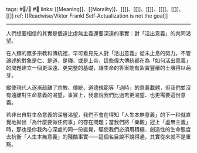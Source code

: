 tags: #📝️/🌲️ #📢 
links: [[Meaning]]、[[Morality]]、[[]]、[[]]、[[]]、[[]]、[[]]、[[]]
ref: 
[[Readwise/Viktor Frankl Self-Actualization is not the goal]]

---
人們想要相信的其實是個遠比虛無主義還要深遠的事實：對「活出意義」的共同渴望。

在人類的眾多宗教和傳統裡，早可看見先人對「活出意義」從未止息的努力。不管論述的對象是仁、是道、是禪、或是上帝，這些偉大傳統都在為「如何活出意義」的問題建立一個更深遠、更完整的基礎，讓生命的答案能有紮實豐穰的土壤得以萌芽。

縱使現代人逐漸疏離了宗教、傳統、道德規範等「過時」的意義載體，但我們並沒有遠離對生命意義的渴望，事實上，我會說我們比過去更渴望、也更需要這份意義。

若非出自對生命意義的深層渴望，我們不會在得知「人生本無意義」的下一秒就直覺地拋出「為什麼要做任何事」的存在問題；當我們將「樂觀」冠上「虛無主義」時，那也是你我內心深處的同一份直覺，驅使我們必須用積極、創造性的生命態度去抗衡「人生本無意義」的殘酷事實——這個名目說不說得通，其實從來就不是重點。
